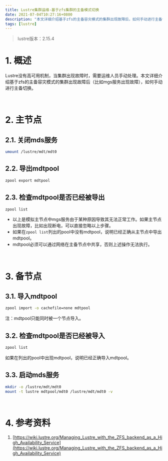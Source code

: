 ```yaml
---
title: Lustre集群运维-基于zfs集群的主备模式切换
date: 2021-07-04T10:27:16+0800
description: "本文详细介绍基于zfs的主备容灾模式的集群出现故障后，如何手动进行主备切换。"
tags: [lustre]
---
```


> lustre版本：2.15.4

# 1. 概述
Lustre没有高可用机制，当集群出现故障时，需要运维人员手动处理。本文详细介绍基于zfs的主备容灾模式的集群出现故障后（比如mgs服务出现故障），如何手动进行主备切换。

&nbsp;
&nbsp;
# 2. 主节点
## 2.1. 关闭mds服务
```bash
umount /lustre/mdt/mdt0
```

## 2.2. 导出mdtpool
```bash
zpool export mdtpool
```

## 2.3. 检查mdtpool是否已经被导出
```bash
zpool list
```
- 以上是模拟主节点中mgs服务由于某种原因导致其无法正常工作。如果主节点出现故障，比如出现断电，可以直接忽略以上步骤。
- 如果在`zpool list`列出的pool中没有mdtpool，说明已经正确从主节点中导出mdtpool。
- mdtpool必须可以通过网络在主备节点中共享，否则上述操作无法执行。

&nbsp;
&nbsp;
# 3. 备节点
## 3.1. 导入mdtpool
```bash
zpool import -o cachefile=none mdtpool
```
注：mdtpool只能同时被一个节点导入。

## 3.2. 检查mdtpool是否已经被导入
```bash
zpool list
```
如果在列出的pool中出现mdtpool，说明已经正确导入mdtpool。

## 3.3. 启动mds服务
```bash
mkdir -o /lustre/mdt/mdt0
mount -t lustre mdtpool/mdt0 /lustre/mdt/mdt0 -v
```

&nbsp;
&nbsp;
# 4. 参考资料
1. [https://wiki.lustre.org/Managing_Lustre_with_the_ZFS_backend_as_a_High_Availability_Service](https://wiki.lustre.org/Managing_Lustre_with_the_ZFS_backend_as_a_High_Availability_Service)